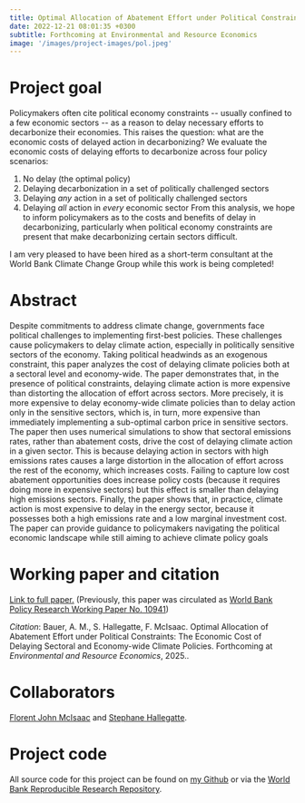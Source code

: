 ```yaml
---
title: Optimal Allocation of Abatement Effort under Political Constraints
date: 2022-12-21 08:01:35 +0300
subtitle: Forthcoming at Environmental and Resource Economics
image: '/images/project-images/pol.jpeg'
---
```


# Project goal 
Policymakers often cite political economy constraints -- usually confined to a few economic sectors -- as a reason to delay necessary efforts to decarbonize their economies. This raises the question: what are the economic costs of delayed action in decarbonizing? We evaluate the economic costs of delaying efforts to decarbonize across four policy scenarios:
1. No delay (the optimal policy)
2. Delaying decarbonization in a set of politically challenged sectors
3. Delaying *any* action in a set of politically challenged sectors
4. Delaying *all* action in *every* economic sector
From this analysis, we hope to inform policymakers as to the costs and benefits of delay in decarbonizing, particularly when political economy constraints are present that make decarbonizing certain sectors difficult.

I am very pleased to have been hired as a short-term consultant at the World Bank Climate Change Group while this work is being completed!

# Abstract
Despite commitments to address climate change, governments face political challenges to implementing first-best policies. These challenges cause policymakers to delay climate action, especially in politically sensitive sectors of the economy. Taking political headwinds as an exogenous constraint, this paper analyzes the cost of delaying climate policies both at a sectoral level and economy-wide. The paper demonstrates that, in the presence of political constraints, delaying climate action is more expensive than distorting the allocation of effort across sectors. More precisely, it is more expensive to delay economy-wide climate policies than to delay action only in the sensitive sectors, which is, in turn, more expensive than immediately implementing a sub-optimal carbon price in sensitive sectors. The paper then uses numerical simulations to show that sectoral emissions rates, rather than abatement costs, drive the cost of delaying climate action in a given sector. This is because delaying action in sectors with high emissions rates causes a large distortion in the allocation of effort across the rest of the economy, which increases costs. Failing to capture low cost abatement opportunities does increase policy costs (because it requires doing more in expensive sectors) but this effect is smaller than delaying high emissions sectors. Finally, the paper shows that, in practice, climate action is most expensive to delay in the energy sector, because it possesses both a high emissions rate and a low marginal investment cost. The paper can provide guidance to policymakers navigating the political economic landscape while still aiming to achieve climate policy goals

# Working paper and citation
[Link to full paper.](/files/papers/pe/BHM-Pol-Econ-FINAL.pdf) (Previously, this paper was circulated as [World Bank Policy Research Working Paper No. 10941](https://documents.worldbank.org/en/publication/documents-reports/documentdetail/099144211072445400/idu166da20581c28314e5619c6512a33b683eb58))

_Citation_: Bauer, A. M., S. Hallegatte, F. McIsaac. Optimal Allocation of Abatement Effort under Political Constraints: The Economic Cost of Delaying Sectoral and Economy-wide Climate Policies. Forthcoming at *Environmental and Resource Economics*, 2025..

# Collaborators
[Florent John McIsaac](https://florent.mcisaac.fr/) and [Stephane Hallegatte](https://www.worldbank.org/en/about/people/s/stephane-hallegatte).

# Project code
All source code for this project can be found on [my Github](https://github.com/adam-bauer-34/BHM-pol-econ-reprod) or via the [World Bank Reproducible Research Repository](https://reproducibility.worldbank.org/index.php/catalog/217).
